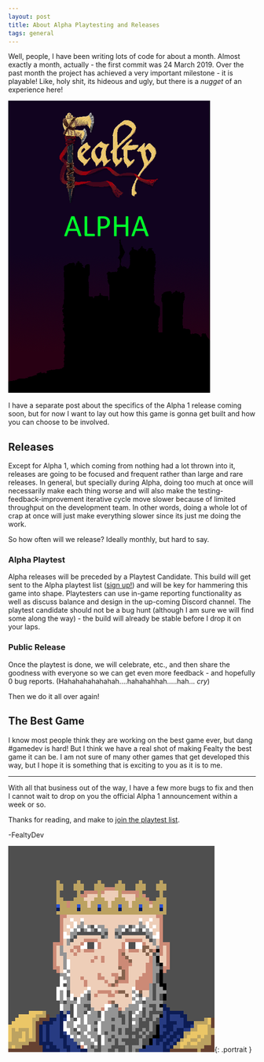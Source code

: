 ```yaml
---
layout: post
title: About Alpha Playtesting and Releases
tags: general
---
```


Well, people, I have been writing lots of code for about a month. Almost exactly a month, actually - the first commit was 24 March 2019. Over the past month the project has achieved a very important milestone - it is playable! Like, holy shit, its hideous and ugly, but there is a *nugget* of an experience here!

![alpha-splash]

I have a separate post about the specifics of the Alpha 1 release coming soon, but for now I want to lay out how this game is gonna get built and how you can choose to be involved.

## Releases

Except for Alpha 1, which coming from nothing had a lot thrown into it, releases are going to be focused and frequent rather than large and rare releases. In general, but specially during Alpha, doing too much at once will necessarily make each thing worse and will also make the testing-feedback-improvement iterative cycle move slower because of limited throughput on the development team. In other words, doing a whole lot of crap at once will just make everything slower since its just me doing the work.

So how often will we release? Ideally monthly, but hard to say.

### Alpha Playtest

Alpha releases will be preceded by a Playtest Candidate. This build will get sent to the Alpha playtest list (<a href="http://eepurl.com/go8jWf">sign up!</a>) and will be key for hammering this game into shape. Playtesters can use in-game reporting functionality as well as discuss balance and design in the up-coming Discord channel. The playtest candidate should not be a bug hunt (although I am sure we will find some along the way) - the build will already be stable before I drop it on your laps.

### Public Release

Once the playtest is done, we will celebrate, etc., and then share the goodness with everyone so we can get even more feedback - and hopefully 0 bug reports. (Hahahahahahahah....hahahahhah.....hah... *cry*)

Then we do it all over again!

## The Best Game

I know most people think they are working on the best game ever, but dang #gamedev is hard! But I think we have a real shot of making Fealty the best game it can be. I am not sure of many other games that get developed this way, but I hope it is something that is exciting to you as it is to me.

---

 With all that business out of the way, I have a few more bugs to fix and then I cannot wait to drop on you the official Alpha 1 announcement within a week or so.

 Thanks for reading, and make to <a href="http://eepurl.com/go8jWf">join the playtest list</a>.

-FealtyDev

![FealtyDevPortrait](/public/images/fealtydevportrait.jpeg){: .portrait }

[alpha-splash]: /public/images/posts/alpha-splash.png